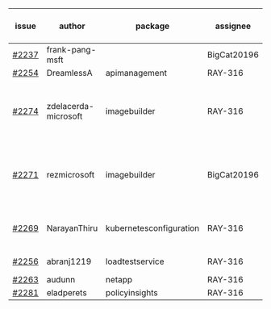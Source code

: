 | issue | author | package | assignee | bot advice | created date of issue | target release date | date from target |
| ------ | ------ | ------ | ------ | ------ | ------ | ------ | :-----: |
| [#2237](https://github.com/Azure/sdk-release-request/issues/2237) | frank-pang-msft |   | BigCat20196 |   release date < 2 ! <br> | 11-19 | 12-02 | -2 |
| [#2254](https://github.com/Azure/sdk-release-request/issues/2254) | DreamlessA | apimanagement | RAY-316 |   | 11-24 | 12-08 |   |
| [#2274](https://github.com/Azure/sdk-release-request/issues/2274) | zdelacerda-microsoft | imagebuilder | RAY-316 | duplicated issue  <br>new issue ! <br> release date < 2 ! <br> | 12-03 | 12-07 | 2 |
| [#2271](https://github.com/Azure/sdk-release-request/issues/2271) | rezmicrosoft | imagebuilder | BigCat20196 | duplicated issue  <br>new comment.  <br> release date < 2 ! <br> | 11-30 | 12-02 | -2 |
| [#2269](https://github.com/Azure/sdk-release-request/issues/2269) | NarayanThiru | kubernetesconfiguration | RAY-316 | new comment.  <br> release date < 2 ! <br> | 11-30 | 12-07 | 2 |
| [#2256](https://github.com/Azure/sdk-release-request/issues/2256) | abranj1219 | loadtestservice | RAY-316 | new comment.  <br> | 11-24 | 11-30 |   |
| [#2263](https://github.com/Azure/sdk-release-request/issues/2263) | audunn | netapp | RAY-316 |   | 11-26 | 12-20 |   |
| [#2281](https://github.com/Azure/sdk-release-request/issues/2281) | eladperets | policyinsights | RAY-316 |   | 12-04 | 12-08 |   |
